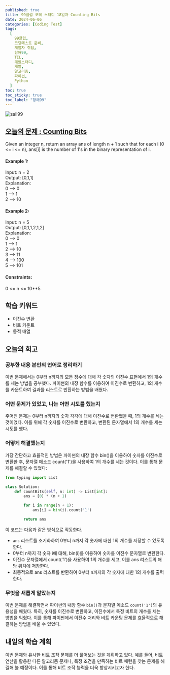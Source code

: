 ```yaml
---
published: true
title: 99클럽 코테 스터디 18일차 Counting Bits
date: 2024-06-06
categories: [Coding Test]
tags:
  [
    99클럽,
    코딩테스트 준비,
    개발자 취업,
    항해99,
    TIL,
    개발스터디,
    개발,
    알고리즘,
    파이썬,
    Python
  ]
toc: true
toc_sticky: true
toc_label: "항해99"
---
```


<img alt='sail99' src="https://github.com/dev-woody/dev-woody.github.io/assets/87690037/9acd8a60-ff3e-48fb-a317-38c699c8bf0e">

## [오늘의 문제 : Counting Bits](https://leetcode.com/problems/counting-bits/description/)

Given an integer n, return an array ans of length n + 1 such that for each i (0 <= i <= n), ans[i] is the number of 1's in the binary representation of i.

#### Example 1:

Input: n = 2<br/>
Output: [0,1,1]<br/>
Explanation:<br/>
0 --> 0<br/>
1 --> 1<br/>
2 --> 10<br/>

#### Example 2:

Input: n = 5<br/>
Output: [0,1,1,2,1,2]<br/>
Explanation:<br/>
0 --> 0<br/>
1 --> 1<br/>
2 --> 10<br/>
3 --> 11<br/>
4 --> 100<br/>
5 --> 101<br/>

#### Constraints:

0 <= n <= 10\*\*5

## 학습 키워드

- 이진수 변환
- 비트 카운트
- 동적 배열

## 오늘의 회고

### 공부한 내용 본인의 언어로 정리하기

이번 문제에서는 0부터 n까지의 모든 정수에 대해 각 숫자의 이진수 표현에서 1의 개수를 세는 방법을 공부했다. 파이썬의 내장 함수를 이용하여 이진수로 변환하고, 1의 개수를 카운트하여 결과를 리스트로 반환하는 방법을 배웠다.

### 어떤 문제가 있었고, 나는 어떤 시도를 했는지

주어진 문제는 0부터 n까지의 숫자 각각에 대해 이진수로 변환했을 때, 1의 개수를 세는 것이었다. 이를 위해 각 숫자를 이진수로 변환하고, 변환된 문자열에서 1의 개수를 세는 시도를 했다.

### 어떻게 해결했는지

가장 간단하고 효율적인 방법은 파이썬의 내장 함수 bin()을 이용하여 숫자를 이진수로 변환한 후, 문자열 메소드 count('1')을 사용하여 1의 개수를 세는 것이다. 이를 통해 문제를 해결할 수 있었다:

```python
from typing import List

class Solution:
    def countBits(self, n: int) -> List[int]:
        ans = [0] * (n + 1)

        for i in range(n + 1):
            ans[i] = bin(i).count('1')

        return ans
```

이 코드는 다음과 같은 방식으로 작동한다.

- `ans` 리스트를 초기화하여 0부터 n까지 각 숫자에 대한 1의 개수를 저장할 수 있도록 한다.
- 0부터 n까지 각 숫자 i에 대해, bin(i)를 이용하여 숫자를 이진수 문자열로 변환한다.
- 이진수 문자열에서 count('1')을 사용하여 1의 개수를 세고, 이를 ans 리스트의 해당 위치에 저장한다.
- 최종적으로 ans 리스트를 반환하여 0부터 n까지의 각 숫자에 대한 1의 개수를 출력한다.

### 무엇을 새롭게 알았는지

이번 문제를 해결하면서 파이썬의 내장 함수 `bin()`과 문자열 메소드 `count('1')`의 유용성을 배웠다. 특히, 숫자를 이진수로 변환하고, 이진수에서 특정 비트의 개수를 세는 방법을 익혔다. 이를 통해 파이썬에서 이진수 처리와 비트 카운팅 문제를 효율적으로 해결하는 방법을 배울 수 있었다.

## 내일의 학습 계획

이번 문제와 유사한 비트 조작 문제를 더 풀어보는 것을 계획하고 있다. 예를 들어, 비트 연산을 활용한 다른 알고리즘 문제나, 특정 조건을 만족하는 비트 패턴을 찾는 문제를 해결해 볼 예정이다. 이를 통해 비트 조작 능력을 더욱 향상시키고자 한다.

